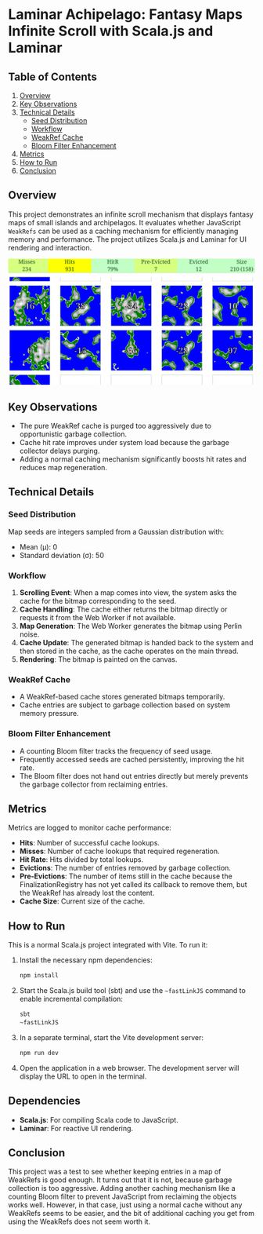 # Laminar Achipelago: Fantasy Maps Infinite Scroll with Scala.js and Laminar

## Table of Contents

1. [Overview](#overview)
2. [Key Observations](#key-observations)
3. [Technical Details](#technical-details)
   - [Seed Distribution](#seed-distribution)
   - [Workflow](#workflow)
   - [WeakRef Cache](#weakref-cache)
   - [Bloom Filter Enhancement](#bloom-filter-enhancement)
4. [Metrics](#metrics)
5. [How to Run](#how-to-run)
6. [Conclusion](#conclusion)

## Overview

This project demonstrates an infinite scroll mechanism that displays fantasy maps of small islands and archipelagos. It evaluates whether JavaScript `WeakRefs` can be used as a caching mechanism for efficiently managing memory and performance. The project utilizes Scala.js and Laminar for UI rendering and interaction.

![screenshot](screen.png)

## Key Observations

- The pure WeakRef cache is purged too aggressively due to opportunistic garbage collection.
- Cache hit rate improves under system load because the garbage collector delays purging.
- Adding a normal caching mechanism significantly boosts hit rates and reduces map regeneration.

## Technical Details

### Seed Distribution

Map seeds are integers sampled from a Gaussian distribution with:

- Mean (μ): 0
- Standard deviation (σ): 50

### Workflow

1. **Scrolling Event**: When a map comes into view, the system asks the cache for the bitmap corresponding to the seed.
2. **Cache Handling**: The cache either returns the bitmap directly or requests it from the Web Worker if not available.
3. **Map Generation**: The Web Worker generates the bitmap using Perlin noise.
4. **Cache Update**: The generated bitmap is handed back to the system and then stored in the cache, as the cache operates on the main thread.
5. **Rendering**: The bitmap is painted on the canvas.

### WeakRef Cache

- A WeakRef-based cache stores generated bitmaps temporarily.
- Cache entries are subject to garbage collection based on system memory pressure.

### Bloom Filter Enhancement

- A counting Bloom filter tracks the frequency of seed usage.
- Frequently accessed seeds are cached persistently, improving the hit rate.
- The Bloom filter does not hand out entries directly but merely prevents the garbage collector from reclaiming entries.

## Metrics

Metrics are logged to monitor cache performance:

- **Hits**: Number of successful cache lookups.
- **Misses**: Number of cache lookups that required regeneration.
- **Hit Rate**: Hits divided by total lookups.
- **Evictions**: The number of entries removed by garbage collection.
- **Pre-Evictions**: The number of items still in the cache because the FinalizationRegistry has not yet called its callback to remove them, but the WeakRef has already lost the content.
- **Cache Size**: Current size of the cache.

## How to Run

This is a normal Scala.js project integrated with Vite. To run it:

1. Install the necessary npm dependencies:
   ```bash
   npm install
   ```
2. Start the Scala.js build tool (sbt) and use the `~fastLinkJS` command to enable incremental compilation:
   ```bash
   sbt
   ~fastLinkJS
   ```
3. In a separate terminal, start the Vite development server:
   ```bash
   npm run dev
   ```
4. Open the application in a web browser. The development server will display the URL to open in the terminal.

## Dependencies

- **Scala.js**: For compiling Scala code to JavaScript.
- **Laminar**: For reactive UI rendering.

## Conclusion

This project was a test to see whether keeping entries in a map of WeakRefs is good enough. It turns out that it is not, because garbage collection is too aggressive. Adding another caching mechanism like a counting Bloom filter to prevent JavaScript from reclaiming the objects works well. However, in that case, just using a normal cache without any WeakRefs seems to be easier, and the bit of additional caching you get from using the WeakRefs does not seem worth it.
